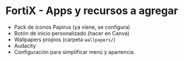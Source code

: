 # FortiX - Apps y recursos a agregar

- Pack de íconos Papirus (ya viene, se configura)
- Botón de inicio personalizado (hacer en Canva)
- Wallpapers propios (carpeta `wallpapers/`)
- Audacity
- Configuración para simplificar menú y apariencia